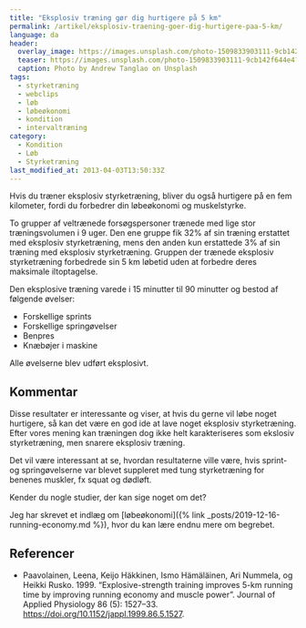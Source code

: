 ```yaml
---
title: "Eksplosiv træning gør dig hurtigere på 5 km"
permalink: /artikel/eksplosiv-traening-goer-dig-hurtigere-paa-5-km/
language: da
header:
  overlay_image: https://images.unsplash.com/photo-1509833903111-9cb142f644e4?ixlib=rb-1.2.1&ixid=eyJhcHBfaWQiOjEyMDd9&auto=format&fit=crop&w=2155&q=80
  teaser: https://images.unsplash.com/photo-1509833903111-9cb142f644e4?ixlib=rb-1.2.1&ixid=eyJhcHBfaWQiOjEyMDd9&auto=format&fit=crop&w=400&q=80
  caption: Photo by Andrew Tanglao on Unsplash
tags:
  - styrketræning
  - webclips
  - løb
  - løbeøkonomi
  - kondition
  - intervaltræning
category:
  - Kondition
  - Løb
  - Styrketræning
last_modified_at: 2013-04-03T13:50:33Z
---
```


Hvis du træner eksplosiv styrketræning, bliver du også hurtigere på en fem kilometer, fordi du forbedrer din løbeøkonomi og muskelstyrke.

To grupper af veltrænede forsøgspersoner trænede med lige stor træningsvolumen i 9 uger. Den ene gruppe fik 32% af sin træning erstattet med eksplosiv styrketræning, mens den anden kun erstattede 3% af sin træning med eksplosiv styrketræning. Gruppen der trænede eksplosiv styrketræning forbedrede sin 5 km løbetid uden at forbedre deres maksimale iltoptagelse.

Den eksplosive træning varede i 15 minutter til 90 minutter og bestod af følgende øvelser:

- Forskellige sprints
- Forskellige springøvelser
- Benpres
- Knæbøjer i maskine

Alle øvelserne blev udført eksplosivt.

## Kommentar

Disse resultater er interessante og viser, at hvis du gerne vil løbe noget hurtigere, så kan det være en god ide at lave noget eksplosiv styrketræning. Efter vores mening kan træningen dog ikke helt karakteriseres som ekslosiv styrketræning, men snarere eksplosiv træning.

Det vil være interessant at se, hvordan resultaterne ville være, hvis sprint- og springøvelserne var blevet suppleret med tung styrketræning for benenes muskler, fx squat og dødløft.

Kender du nogle studier, der kan sige noget om det?

Jeg har skrevet et indlæg om [løbeøkonomi]({% link _posts/2019-12-16-running-economy.md %}), hvor du kan lære endnu mere om begrebet.

## Referencer

- Paavolainen, Leena, Keijo Häkkinen, Ismo Hämäläinen, Ari Nummela, og Heikki Rusko. 1999. “Explosive-strength training improves 5-km running time  by improving running economy and muscle power”. Journal of Applied Physiology 86 (5): 1527–33. <https://doi.org/10.1152/jappl.1999.86.5.1527>.
